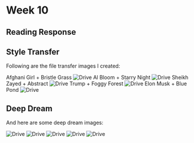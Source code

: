 # Week 10

## Reading Response

## Style Transfer

Following are the file transfer images I created:

Afghani Girl + Bristle Grass
![Drive](https://github.com/artintelclass/Assignments/blob/master/Responses/AliShazal_Images/out1.png)
Al Bloom + Starry Night
![Drive](https://github.com/artintelclass/Assignments/blob/master/Responses/AliShazal_Images/out4.png)
Sheikh Zayed + Abstract
![Drive](https://github.com/artintelclass/Assignments/blob/master/Responses/AliShazal_Images/out5.png)
Trump + Foggy Forest
![Drive](https://github.com/artintelclass/Assignments/blob/master/Responses/AliShazal_Images/out2.png)
Elon Musk + Blue Pond
![Drive](https://github.com/artintelclass/Assignments/blob/master/Responses/AliShazal_Images/out3.png)

## Deep Dream

And here are some deep dream images:

![Drive](https://github.com/artintelclass/Assignments/blob/master/Responses/AliShazal_Images/4.jpg_00001.jpg)
![Drive](https://github.com/artintelclass/Assignments/blob/master/Responses/AliShazal_Images/2.jpg_00001.jpg)
![Drive](https://github.com/artintelclass/Assignments/blob/master/Responses/AliShazal_Images/1.jpg_00001.jpg)
![Drive](https://github.com/artintelclass/Assignments/blob/master/Responses/AliShazal_Images/3.jpg_00001.jpg)
![Drive](https://github.com/artintelclass/Assignments/blob/master/Responses/AliShazal_Images/5.jpg_00001.jpg)
